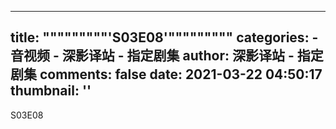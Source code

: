 
---
title: """""""""'S03E08'"""""""""
categories: 
    - 音视频
    - 深影译站 - 指定剧集
author: 深影译站 - 指定剧集
comments: false
date: 2021-03-22 04:50:17
thumbnail: ''
---

<div>   
S03E08  
</div>
            